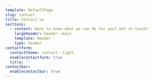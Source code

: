 ```yaml
---
template: DefaultPage
slug: contact
title: Contact us
sections:
  - content: Want to know what we can do for you? Get in touch!
    largeheader: header--main
    template: Header
    type: header
contactform:
  contacttheme: contact--light
  enablecontactform: true
  title: ''
contactbar:
  enablecontactbar: true
---
```


